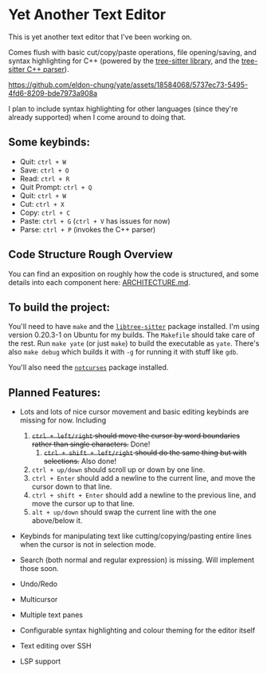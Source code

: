# Yet Another Text Editor 

This is yet another text editor that I've been working on. 

Comes flush with basic cut/copy/paste operations, file opening/saving, and syntax highlighting for C++ (powered by the [tree-sitter library](https://tree-sitter.github.io/tree-sitter/), and the [tree-sitter C++ parser](https://github.com/tree-sitter/tree-sitter-cpp)). 

https://github.com/eldon-chung/yate/assets/18584068/5737ec73-5495-4fd6-8209-bde7973a908a

I plan to include syntax highlighting for other languages (since they're already supported) when I come around to doing that.

## Some keybinds:
  * Quit: `ctrl + W` 
  * Save: `ctrl + O` 
  * Read: `ctrl + R` 
  * Quit Prompt: `ctrl + Q` 
  * Quit: `ctrl + W` 
  * Cut: `ctrl + X`  
  * Copy: `ctrl + C`  
  * Paste: `ctrl + G` (`ctrl + V` has issues for now)  
  * Parse: `ctrl + P` (invokes the C++ parser) 

## Code Structure Rough Overview
You can find an exposition on roughly how the code is structured, and some details into each component here: [ARCHITECTURE.md](ARCHITECTURE.md).

## To build the project:
You'll need to have `make` and the [`libtree-sitter`](https://tree-sitter.github.io/tree-sitter/) package installed. I'm using version 0.20.3-1 on Ubuntu for my builds. The `Makefile` should take care of the rest. 
Run `make yate` (or just `make`) to build the executable as `yate`. There's also `make debug` which builds it with `-g` for running it with stuff like `gdb`.

You'll also need the [`notcurses`](https://github.com/dankamongmen/notcurses) package installed.  

## Planned Features:
* Lots and lots of nice cursor movement and basic editing keybinds are missing for now. Including
  1. ~~`ctrl + left/right` should move the cursor by word boundaries rather than single characters.~~ Done!
     1. ~~`ctrl + shift + left/right` should do the same thing but with selections.~~ Also done!
  3. `ctrl + up/down` should scroll up or down by one line.
  4. `ctrl + Enter` should add a newline to the current line, and move the cursor down to that line.
  5. `ctrl + shift + Enter` should add a newline to the previous line, and move the cursor up to that line.
  6. `alt + up/down` should swap the current line with the one above/below it.
    
* Keybinds for manipulating text like cutting/copying/pasting entire lines when the cursor is not in selection mode.

* Search (both normal and regular expression) is missing. Will implement those soon. 
* Undo/Redo
* Multicursor
* Multiple text panes
* Configurable syntax highlighting and colour theming for the editor itself
* Text editing over SSH
* LSP support


